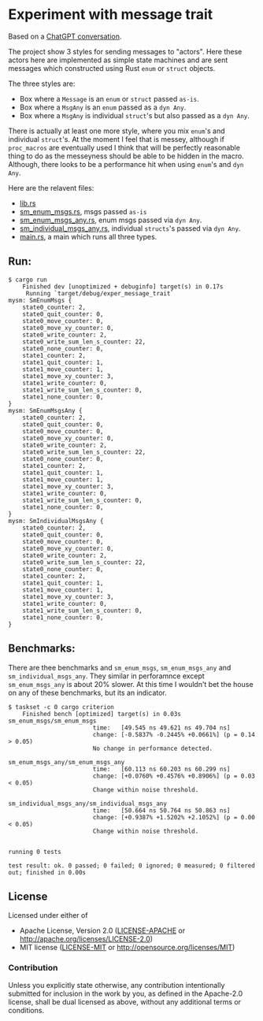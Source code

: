 # Experiment with message trait

Based on a [ChatGPT conversation](https://chat.openai.com/chat/43127a48-08e0-4503-86eb-cb309ba89214).

The project show 3 styles for sending messages to "actors". Here these
actors here are implemented as simple state machines and are sent
messages which constructed using Rust `enum` or `struct` objects.

The three styles are:
 * Box<Message> where a `Message` is an `enum` or `struct` passed `as-is`.
 * Box<MsgAny> where a `MsgAny` is an `enum` passed as a `dyn Any`.
 * Box<MsgAny> where a `MsgAny` is individual `struct`'s but also passed as a `dyn Any`.

There is actually at least one more style, where you mix `enum`'s and individual `struct`'s.
At the moment I feel that is messey, although if `proc_macros` are eventually
used I think that will be perfectly reasonable thing to do as the messeyness
should be able to be hidden in the macro. Although, there looks to be a performance
hit when using `enum`'s and `dyn Any`.

Here are the relavent files:
 * [lib.rs](/src/lib.rs)
 * [sm_enum_msgs.rs](/src/sm_enum_msgs.rs), msgs passed `as-is`
 * [sm_enum_msgs_any.rs](/src/sm_enum_msgs_any.rs), enum msgs passed via `dyn Any`.
 * [sm_individual_msgs_any.rs](/src/sm_individual_msgs_any.rs), individual `structs`'s passed via `dyn Any`.
 * [main.rs](/src/main.rs), a main which runs all three types.

## Run:

```
$ cargo run
    Finished dev [unoptimized + debuginfo] target(s) in 0.17s
     Running `target/debug/exper_message_trait`
mysm: SmEnumMsgs {
    state0_counter: 2,
    state0_quit_counter: 0,
    state0_move_counter: 0,
    state0_move_xy_counter: 0,
    state0_write_counter: 2,
    state0_write_sum_len_s_counter: 22,
    state0_none_counter: 0,
    state1_counter: 2,
    state1_quit_counter: 1,
    state1_move_counter: 1,
    state1_move_xy_counter: 3,
    state1_write_counter: 0,
    state1_write_sum_len_s_counter: 0,
    state1_none_counter: 0,
}
mysm: SmEnumMsgsAny {
    state0_counter: 2,
    state0_quit_counter: 0,
    state0_move_counter: 0,
    state0_move_xy_counter: 0,
    state0_write_counter: 2,
    state0_write_sum_len_s_counter: 22,
    state0_none_counter: 0,
    state1_counter: 2,
    state1_quit_counter: 1,
    state1_move_counter: 1,
    state1_move_xy_counter: 3,
    state1_write_counter: 0,
    state1_write_sum_len_s_counter: 0,
    state1_none_counter: 0,
}
mysm: SmIndividualMsgsAny {
    state0_counter: 2,
    state0_quit_counter: 0,
    state0_move_counter: 0,
    state0_move_xy_counter: 0,
    state0_write_counter: 2,
    state0_write_sum_len_s_counter: 22,
    state0_none_counter: 0,
    state1_counter: 2,
    state1_quit_counter: 1,
    state1_move_counter: 1,
    state1_move_xy_counter: 3,
    state1_write_counter: 0,
    state1_write_sum_len_s_counter: 0,
    state1_none_counter: 0,
}
```

## Benchmarks:

There are thee benchmarks and `sm_enum_msgs`, `sm_enum_msgs_any` and `sm_individual_msgs_any`.
They similar in perforamnce except `sm_enum_msgs_any` is about 20% slower. At this
time I wouldn't bet the house on any of these benchmarks, but its an indicator.

```
$ taskset -c 0 cargo criterion
    Finished bench [optimized] target(s) in 0.03s
sm_enum_msgs/sm_enum_msgs                                                                             
                        time:   [49.545 ns 49.621 ns 49.704 ns]
                        change: [-0.5837% -0.2445% +0.0661%] (p = 0.14 > 0.05)
                        No change in performance detected.

sm_enum_msgs_any/sm_enum_msgs_any                                                                            
                        time:   [60.113 ns 60.203 ns 60.299 ns]
                        change: [+0.0760% +0.4576% +0.8906%] (p = 0.03 < 0.05)
                        Change within noise threshold.

sm_individual_msgs_any/sm_individual_msgs_any                                                                            
                        time:   [50.664 ns 50.764 ns 50.863 ns]
                        change: [+0.9387% +1.5202% +2.1052%] (p = 0.00 < 0.05)
                        Change within noise threshold.


running 0 tests

test result: ok. 0 passed; 0 failed; 0 ignored; 0 measured; 0 filtered out; finished in 0.00s
```


## License

Licensed under either of

- Apache License, Version 2.0 ([LICENSE-APACHE](LICENSE-APACHE) or http://apache.org/licenses/LICENSE-2.0)
- MIT license ([LICENSE-MIT](LICENSE-MIT) or http://opensource.org/licenses/MIT)

### Contribution

Unless you explicitly state otherwise, any contribution intentionally submitted
for inclusion in the work by you, as defined in the Apache-2.0 license, shall
be dual licensed as above, without any additional terms or conditions.
